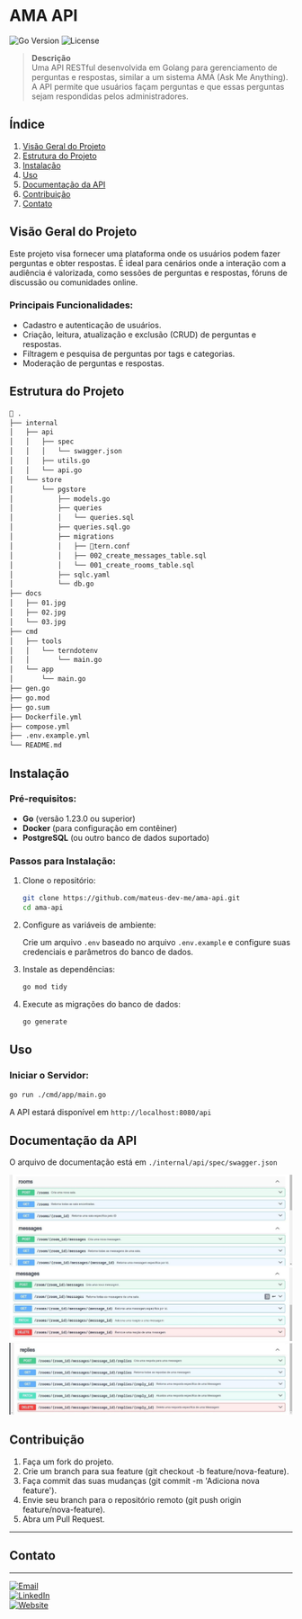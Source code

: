 # **AMA API**

![Go Version](https://img.shields.io/badge/go-v1.23.0-blue) ![License](https://img.shields.io/badge/license-MIT-green)

> **Descrição**  
> Uma API RESTful desenvolvida em Golang para gerenciamento de perguntas e respostas, similar a um sistema AMA (Ask Me Anything). A API permite que usuários façam perguntas e que essas perguntas sejam respondidas pelos administradores.

## **Índice**

1. [Visão Geral do Projeto](#visão-geral-do-projeto)
2. [Estrutura do Projeto](#estrutura-do-projeto)
3. [Instalação](#instalação)
4. [Uso](#uso)
5. [Documentação da API](#documentação-da-api)
6. [Contribuição](#contribuição)
7. [Contato](#contato)

## **Visão Geral do Projeto**

Este projeto visa fornecer uma plataforma onde os usuários podem fazer perguntas e obter respostas. É ideal para cenários onde a interação com a audiência é valorizada, como sessões de perguntas e respostas, fóruns de discussão ou comunidades online.

### **Principais Funcionalidades:**
- Cadastro e autenticação de usuários.
- Criação, leitura, atualização e exclusão (CRUD) de perguntas e respostas.
- Filtragem e pesquisa de perguntas por tags e categorias.
- Moderação de perguntas e respostas.

## **Estrutura do Projeto**

```bash
 .
├── internal
│   ├── api
│   │   ├── spec
│   │   │   └── swagger.json
│   │   ├── utils.go
│   │   └── api.go
│   └── store
│       └── pgstore
│           ├── models.go
│           ├── queries
│           │   └── queries.sql
│           ├── queries.sql.go
│           ├── migrations
│           │   ├── tern.conf
│           │   ├── 002_create_messages_table.sql
│           │   └── 001_create_rooms_table.sql
│           ├── sqlc.yaml
│           └── db.go
├── docs
│   ├── 01.jpg
│   ├── 02.jpg
│   └── 03.jpg
├── cmd
│   ├── tools
│   │   └── terndotenv
│   │       └── main.go
│   └── app
│       └── main.go
├── gen.go
├── go.mod
├── go.sum
├── Dockerfile.yml
├── compose.yml
├── .env.example.yml
└── README.md
```
## **Instalação**

### **Pré-requisitos:**

- **Go** (versão 1.23.0 ou superior)
- **Docker** (para configuração em contêiner)
- **PostgreSQL** (ou outro banco de dados suportado)

### **Passos para Instalação:**

1. Clone o repositório:

    ```bash
    git clone https://github.com/mateus-dev-me/ama-api.git
    cd ama-api
    ```

2. Configure as variáveis de ambiente:

    Crie um arquivo `.env` baseado no arquivo `.env.example` e configure suas credenciais e parâmetros do banco de dados.

3. Instale as dependências:

    ```bash
    go mod tidy
    ```

4. Execute as migrações do banco de dados:

    ```bash
    go generate
    ```

## **Uso**

### **Iniciar o Servidor:**

```bash
go run ./cmd/app/main.go
```
A API estará disponível em `http://localhost:8080/api`


## Documentação da API

O arquivo de documentação está em `./internal/api/spec/swagger.json`

![Tag Room](./docs/01.jpeg) 
![Tag Messages](./docs/02.jpeg) 
![Tag Replies](./docs/03.jpeg) 

## **Contribuição**

1. Faça um fork do projeto.
2. Crie um branch para sua feature (git checkout -b feature/nova-feature).
3. Faça commit das suas mudanças (git commit -m 'Adiciona nova feature').
4. Envie seu branch para o repositório remoto (git push origin feature/nova-feature).
5. Abra um Pull Request.

---

## **Contato**
---

[![Email](https://img.shields.io/badge/Email-D14836?logo=gmail&logoColor=white)](mailto:contato@mateus-dev-me.com.br)  
[![LinkedIn](https://img.shields.io/badge/LinkedIn-0077B5?logo=linkedin&logoColor=white)](https://linkedin.com/in/mateus-dev-me)  
[![Website](https://img.shields.io/badge/Website-4285F4?logo=google-chrome&logoColor=white)](https://mateus-dev-me.com.br)


